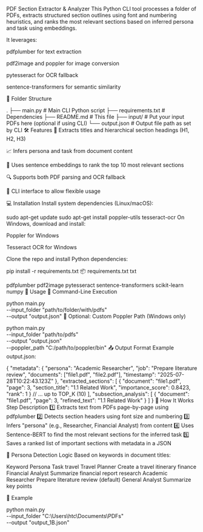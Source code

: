 PDF Section Extractor & Analyzer
This Python CLI tool processes a folder of PDFs, extracts structured section outlines using font and numbering heuristics, and ranks the most relevant sections based on inferred persona and task using embeddings.

It leverages:

pdfplumber for text extraction

pdf2image and poppler for image conversion

pytesseract for OCR fallback

sentence-transformers for semantic similarity

📂 Folder Structure


.
├── main.py               # Main CLI Python script
├── requirements.txt      # Dependencies
├── README.md             # This file
├── input/                # Put your input PDFs here (optional if using CLI)
└── output.json           # Output file path as set by CLI
🛠️ Features
📑 Extracts titles and hierarchical section headings (H1, H2, H3)

📈 Infers persona and task from document content

🤖 Uses sentence embeddings to rank the top 10 most relevant sections

🔍 Supports both PDF parsing and OCR fallback

🧠 CLI interface to allow flexible usage

💻 Installation
Install system dependencies (Linux/macOS):


sudo apt-get update
sudo apt-get install poppler-utils tesseract-ocr
On Windows, download and install:

Poppler for Windows

Tesseract OCR for Windows

Clone the repo and install Python dependencies:


pip install -r requirements.txt
📦 requirements.txt
txt

pdfplumber
pdf2image
pytesseract
sentence-transformers
scikit-learn
numpy
🚀 Usage
🔹 Command-Line Execution

python main.py \
  --input_folder "path/to/folder/with/pdfs" \
  --output "output.json"
🔹 Optional: Custom Poppler Path (Windows only)

python main.py \
  --input_folder "path/to/pdfs" \
  --output "output.json" \
  --poppler_path "C:/path/to/poppler/bin"
📤 Output Format
Example output.json:


{
  "metadata": {
    "persona": "Academic Researcher",
    "job": "Prepare literature review",
    "documents": ["file1.pdf", "file2.pdf"],
    "timestamp": "2025-07-28T10:22:43.123Z"
  },
  "extracted_sections": [
    {
      "document": "file1.pdf",
      "page": 3,
      "section_title": "1.1 Related Work",
      "importance_score": 0.8423,
      "rank": 1
    }
    // ... up to TOP_K (10)
  ],
  "subsection_analysis": [
    {
      "document": "file1.pdf",
      "page": 3,
      "refined_text": "1.1 Related Work"
    }
  ]
}
🧠 How It Works
Step	Description
1️⃣	Extracts text from PDFs page-by-page using pdfplumber
2️⃣	Detects section headers using font size and numbering
3️⃣	Infers "persona" (e.g., Researcher, Financial Analyst) from content
4️⃣	Uses Sentence-BERT to find the most relevant sections for the inferred task
5️⃣	Saves a ranked list of important sections with metadata in a JSON

👤 Persona Detection Logic
Based on keywords in document titles:

Keyword	Persona	Task
travel	Travel Planner	Create a travel itinerary
finance	Financial Analyst	Summarize financial report
research	Academic Researcher	Prepare literature review
(default)	General Analyst	Summarize key points

📎 Example

python main.py \
  --input_folder "C:\Users\htc\Documents\PDFs" \
  --output "output_1B.json"